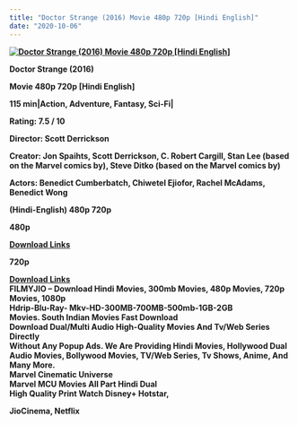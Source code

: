 ```yaml
---
title: "Doctor Strange (2016) Movie 480p 720p [Hindi English]"
date: "2020-10-06"
---
```


[**![Doctor Strange (2016) Movie 480p 720p [Hindi English]](https://1.bp.blogspot.com/-aLh-rjD-tV0/XxkaS4Y5bmI/AAAAAAAAEFM/aP3P1LTSozw1puLyc4C0y6_jUmV-j3f2QCLcBGAsYHQ/s1600/doctersterj.webp "Doctor Strange (2016) Movie 480p 720p [Hindi English]")**](https://1.bp.blogspot.com/-aLh-rjD-tV0/XxkaS4Y5bmI/AAAAAAAAEFM/aP3P1LTSozw1puLyc4C0y6_jUmV-j3f2QCLcBGAsYHQ/s1600/doctersterj.webp)

**Doctor Strange (2016)**

**Movie 480p 720p \[Hindi English\]**

**115 min|Action, Adventure, Fantasy, Sci-Fi|**

**Rating: 7.5 / 10** 

**Director: Scott Derrickson**

**Creator: Jon Spaihts, Scott Derrickson, C. Robert Cargill, Stan Lee (based on the Marvel comics by), Steve Ditko (based on the Marvel comics by)**

**Actors: Benedict Cumberbatch, Chiwetel Ejiofor, Rachel McAdams, Benedict Wong**

 **(Hindi-English) 480p 720p** 

**480p**

**[Download Links](https://myglinks.xyz/2719)**

**720p**

**[Download Links](https://myglinks.xyz/2720)**  
**FILMYJIO – Download Hindi Movies, 300mb Movies, 480p Movies, 720p Movies, 1080p**  
**Hdrip-Blu-Ray- Mkv-HD-300MB-700MB-500mb-1GB-2GB**  
 **Movies. South Indian Movies Fast Download**  
**Download Dual/Multi Audio High-Quality Movies And Tv/Web Series Directly**   
**Without Any Popup Ads. We Are Providing Hindi Movies, Hollywood Dual Audio Movies, Bollywood Movies, TV/Web Series, Tv Shows, Anime, And Many More.**  
**Marvel Cinematic Universe**   
**Marvel MCU Movies All Part Hindi Dual**  
**High Quality Print Watch Disney+ Hotstar,**

**JioCinema, Netflix**
